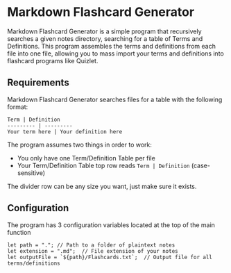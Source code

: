 # Markdown Flashcard Generator

Markdown Flashcard Generator is a simple program that recursively searches a given notes directory, searching for a table of Terms and Definitions. This program assembles the terms and definitions from each file into one file, allowing you to mass import your terms and definitions into flashcard programs like Quizlet.


## Requirements

Markdown Flashcard Generator searches files for a table with the following format:

```
Term | Definition
--------- | ---------
Your term here | Your definition here
```

The program assumes two things in order to work:
- You only have one Term/Definition Table per file
- Your Term/Definition Table top row reads `Term | Definition` (case-sensitive)

The divider row can be any size you want, just make sure it exists.

## Configuration

The program has 3 configuration variables located at the top of the main function

```
let path = "."; // Path to a folder of plaintext notes
let extension = ".md";  // File extension of your notes
let outputFile = `${path}/Flashcards.txt`;  // Output file for all terms/definitions
```
